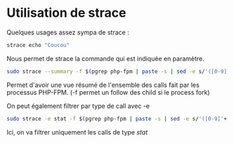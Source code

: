 # Utilisation de strace

Quelques usages assez sympa de strace :

``` bash
strace echo "Coucou"
```

Nous permet de strace la commande qui est indiquée en paramètre.

``` bash
sudo strace --summary -f $(pgrep php-fpm | paste -s | sed -e s/'([0-9]'+')/-p '1/g -e s/'t/ /g)
```

Permet d'avoir une vue résumé de l'ensemble des calls fait par les
processus PHP-FPM. (-f permet un follow des child si le process fork)

On peut également filtrer par type de call avec -e

``` bash
sudo strace -e stat -f $(pgrep php-fpm | paste -s | sed -e s/'([0-9]'+')/-p '1/g -e s/'t/ /g)
```

Ici, on va filtrer uniquement les calls de type *stat*
